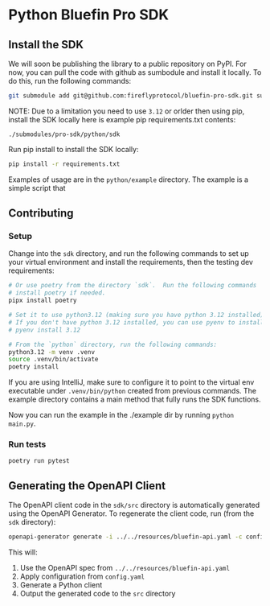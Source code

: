 # Python Bluefin Pro SDK

## Install the SDK 
We will soon be publishing the library to a public repository on PyPI.  For now, you can pull the code with github as sumbodule
and install it locally.  To do this, run the following commands:
```bash 
git submodule add git@github.com:fireflyprotocol/bluefin-pro-sdk.git submodules/bluefin-pro-sdk 
```

NOTE: Due to a limitation you need to use `3.12` or orlder
then using pip, install the SDK locally here is example pip requirements.txt contents:
```text
./submodules/pro-sdk/python/sdk
```
Run pip install to install the SDK locally:
```bash
pip install -r requirements.txt
```

Examples of usage are in the `python/example` directory.  The example is a simple script that

## Contributing

### Setup

Change into the `sdk` directory, and run the following commands to set up your
virtual environment and install the requirements, then the testing dev
requirements:

```bash
# Or use poetry from the directory `sdk`.  Run the following commands  to
# install poetry if needed.
pipx install poetry

# Set it to use python3.12 (making sure you have python 3.12 installed).
# If you don't have python 3.12 installed, you can use pyenv to install it:
# pyenv install 3.12

# From the `python` directory, run the following commands:
python3.12 -m venv .venv 
source .venv/bin/activate
poetry install
```

If you are using IntelliJ, make sure to configure it to point to the virtual env
executable under `.venv/bin/python` created from previous commands.  The example
directory contains a main method that fully runs the SDK functions.

Now you can run the example in the ./example dir by running `python main.py`.

### Run tests
`poetry run pytest`

Generating the OpenAPI Client
----------------------------

The OpenAPI client code in the ``sdk/src`` directory is automatically generated using the OpenAPI Generator.
To regenerate the client code, run (from the ``sdk`` directory):

```bash
openapi-generator generate -i ../../resources/bluefin-api.yaml -c config.yaml -g python -o src
```

This will:

1. Use the OpenAPI spec from ``../../resources/bluefin-api.yaml``
2. Apply configuration from ``config.yaml`` 
3. Generate a Python client
4. Output the generated code to the ``src`` directory